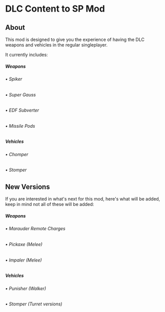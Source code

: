 # DLC Content to SP Mod

## About

This mod is designed to give you the experience of having the DLC weapons and vehicles in the regular singleplayer.

It currently includes:

##### Weapons

###### • Spiker
###### • Super Gauss
###### • EDF Subverter
###### • Missile Pods

##### Vehicles

###### • Chomper
###### • Stomper

## New Versions

If you are interested in what's next for this mod, here's what will be added, keep in mind not all of these will be added:

##### Weapons

###### • Marauder Remote Charges
###### • Pickaxe (Melee)
###### • Impaler (Melee)

##### Vehicles

###### • Punisher (Walker)
###### • Stomper (Turret versions)
